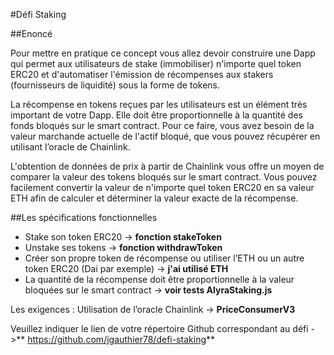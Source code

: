 #Défi Staking

##Enoncé

Pour mettre en pratique ce concept vous allez devoir construire une Dapp qui permet aux utilisateurs de stake (immobiliser) n'importe quel token ERC20 et d'automatiser l'émission de récompenses aux stakers (fournisseurs de liquidité) sous la forme de tokens. 

La récompense en tokens reçues par les utilisateurs est un élément très important de votre Dapp. Elle doit être proportionnelle à la quantité des fonds bloqués sur le smart contract. Pour ce faire, vous avez besoin de la valeur marchande actuelle de l'actif bloqué, que vous pouvez récupérer en utilisant l’oracle de Chainlink.

L'obtention de données de prix à partir de Chainlink vous offre un moyen de comparer la valeur des tokens bloqués sur le smart contract. Vous pouvez facilement convertir la valeur de n'importe quel token ERC20 en sa valeur ETH afin de calculer et déterminer la valeur exacte de la récompense.

##Les spécifications fonctionnelles

- Stake son token ERC20 -> **fonction stakeToken**
- Unstake ses tokens -> **fonction withdrawToken**
- Créer son propre token de récompense ou utiliser l’ETH ou un autre token ERC20 (Dai par exemple) -> **j'ai utilisé ETH**
- La quantité de la récompense doit être proportionnelle à la valeur bloquées sur le smart contract -> **voir tests AlyraStaking.js**

Les exigences :
Utilisation de l’oracle Chainlink -> **PriceConsumerV3**

Veuillez indiquer le lien de votre répertoire Github correspondant au défi ->** https://github.com/jgauthier78/defi-staking**

